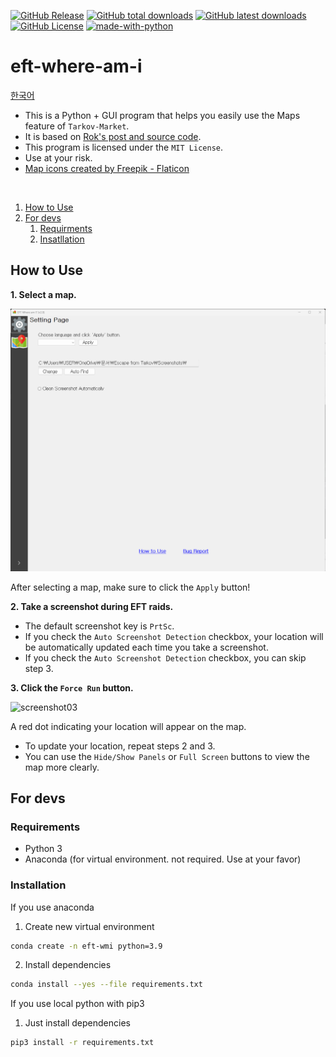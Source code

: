[![GitHub Release](https://img.shields.io/github/v/release/karpitony/eft-where-am-i?include_prereleases&logo=github)](https://github.com/karpitony/eft-where-am-i/releases/latest)
[![GitHub total downloads](https://img.shields.io/github/downloads/karpitony/eft-where-am-i/total.svg?include_prerelease&logo=github)](https://github.com/karpitony/eft-where-am-i/releases)
[![GitHub latest downloads](https://img.shields.io/github/downloads/karpitony/eft-where-am-i/latest/total.svg?include_prerelease/latest&logo=github)](https://github.com/karpitony/eft-where-am-i/releases/latest)
[![GitHub License](https://img.shields.io/github/license/karpitony/eft-where-am-i)](./LICENSE)
[![made-with-python](https://img.shields.io/badge/Made%20with-Python-1f425f.svg)](https://www.python.org/)

# eft-where-am-i

[한국어](README_ko_kr.md)

- This is a Python + GUI program that helps you easily use the Maps feature of `Tarkov-Market`.
- It is based on [Rok's post and source code](https://gall.dcinside.com/m/eft/2143712).
- This program is licensed under the `MIT License`.
- Use at your risk.
- [Map icons created by Freepik - Flaticon](https://www.flaticon.com/free-icons/map)
<br />

1. [How to Use](#how-to-use)
2. [For devs](#for-devs)
    1. [Requirments](#requirements)
    2. [Insatllation](#installation)

## How to Use

**1. Select a map.**

<img src="assets/screenshot02.png" alt="screenshot02" width="800">

After selecting a map, make sure to click the `Apply` button!
<br />

**2. Take a screenshot during EFT raids.**

- The default screenshot key is `PrtSc`.
- If you check the `Auto Screenshot Detection` checkbox, your location will be automatically updated each time you take a screenshot.
- If you check the `Auto Screenshot Detection` checkbox, you can skip step 3.
  <br />

**3. Click the `Force Run` button.**

<img src="assets/screenshot03.png" alt="screenshot03" width="800">

A red dot indicating your location will appear on the map.

- To update your location, repeat steps 2 and 3.
- You can use the `Hide/Show Panels` or `Full Screen` buttons to view the map more clearly.

## For devs

### Requirements

- Python 3
- Anaconda (for virtual environment. not required. Use at your favor)

### Installation

If you use anaconda

1. Create new virtual environment

```bash
conda create -n eft-wmi python=3.9
```

2. Install dependencies

```bash
conda install --yes --file requirements.txt
```

If you use local python with pip3

1. Just install dependencies

```bash
pip3 install -r requirements.txt
```
